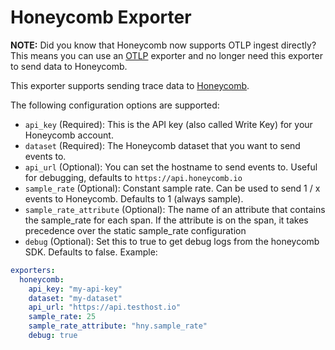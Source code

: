 # Honeycomb Exporter

**NOTE:** Did you know that Honeycomb now supports OTLP ingest directly? This means you can use an [OTLP](https://github.com/open-telemetry/opentelemetry-collector/tree/main/exporter/otlpexporter) exporter and no longer need this exporter to send data to Honeycomb.

This exporter supports sending trace data to [Honeycomb](https://www.honeycomb.io).

The following configuration options are supported:

* `api_key` (Required): This is the API key (also called Write Key) for your Honeycomb account.
* `dataset` (Required): The Honeycomb dataset that you want to send events to.
* `api_url` (Optional): You can set the hostname to send events to. Useful for debugging, defaults to `https://api.honeycomb.io`
* `sample_rate` (Optional): Constant sample rate. Can be used to send 1 / x events to Honeycomb. Defaults to 1 (always sample).
* `sample_rate_attribute` (Optional): The name of an attribute that contains the sample_rate for each span. If the attribute is on the span, it takes precedence over the static sample_rate configuration
* `debug` (Optional): Set this to true to get debug logs from the honeycomb SDK. Defaults to false.
Example:

```yaml
exporters:
  honeycomb:
    api_key: "my-api-key"
    dataset: "my-dataset"
    api_url: "https://api.testhost.io"
    sample_rate: 25
    sample_rate_attribute: "hny.sample_rate"
    debug: true
```
